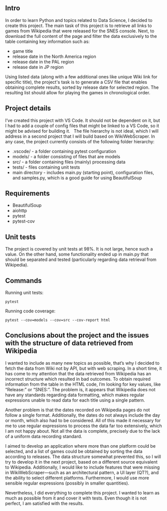 ## Intro 
In order to learn Python and topics related to Data Science, I decided to create this project. The main task of this project is to retrieve all links to games from Wikipedia that 
were released for the SNES console. Next, to download the full content of the page and filter the data exclusively to the table containing key information such as:
* game title
* release date in the North America region
* release date in the PAL region
* release date in JP region

Using listed data (along with a few additional ones like unique Wiki link for specific title), the project's task is to generate a CSV file that enables obtaining complete results, 
sorted by release date for selected region. The resulting list should allow for playing the games in chronological order.

## Project details
I’ve created this project with VS Code. It should not be dependent on it, but I had to add a couple of config files that might be linked to a VS Code, so it might be advised for 
building it.   The file hierarchy is not ideal, which I will address in a second project that I will build based on WikiWebScraper. In any case, the project currently consists of the
following folder hierarchy:
- .vscode/ - a folder containing pytest configuration
- models/ - a folder consisting of files that are models
- src/ - a folder containing files (mainly) processing data
- tests/ - files containing unit tests
- main directory -  includes main.py (starting point), configuration files, and samples.py, which is a good guide for using BeautifulSoup

## Requirements
* BeautifulSoup
* aiohttp
* pytest
* pytest-cov

## Unit tests
The project is covered by unit tests at 98%. It is not large, hence such a value. On the other hand, some functionality ended up in main.py that should be separated and 
tested (particularly regarding data retrieval from Wikipedia). 
 
## Commands 

Running unit tests:
```
pytest
```

Running code coverage:
```
pytest --cov=models --cov=src --cov-report html
```

## Conclusions about the project and the issues with the structure of data retrieved from Wikipedia
I wanted to include as many new topics as possible, that’s why I decided to fetch the data from Wiki not by API, but with web scraping. In a short time, it has come to my attention 
that the data retrieved from Wikipedia has an incorrect structure which resulted in bad outcomes. To obtain required information from the table in the HTML code, I’m looking for key 
values, like “Release:” or “SNES:”. The problem is, it appears that Wikipedia does not have any standards regarding data formatting, which makes regular expressions unable to read 
data for each title using a single pattern. 

Another problem is that the dates recorded on Wikipedia pages do not follow a single format. Additionally, the dates do not always include the day or month, which also had to be considered. 
All of this made it necessary for me to use regular expressions to process the data far too extensively, which I am not happy about. Not all the data is complete, precisely due to the lack 
of a uniform data recording standard.

I aimed to develop an application where more than one platform could be selected, and a list of games could be obtained by sorting the data according to releases. 
The data structure somewhat prevented this, so I will try to develop it in the next project, based on a different source equivalent to Wikipedia.
Additionally, I would like to include features that were missing in WikiWebScraper—such as an architectural pattern, a UI layer (QT?), and the ability to select different platforms. 
Furthermore, I would use more sensible regular expressions (possibly in smaller quantities).

Nevertheless, I did everything to complete this project. I wanted to learn as much as possible from it and cover it with tests. Even though it is not perfect, I am satisfied with the results.
